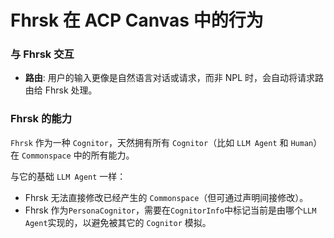 # Fhrsk 在 ACP Canvas 中的行为

### 与 Fhrsk 交互 
*   **路由**: 用户的输入更像是自然语言对话或请求，而非 NPL 时，会自动将请求路由给 Fhrsk 处理。

### Fhrsk 的能力
`Fhrsk` 作为一种 `Cognitor`，天然拥有所有 `Cognitor`（比如 `LLM Agent` 和 `Human`） 在 `Commonspace` 中的所有能力。

与它的基础 `LLM Agent` 一样：
* Fhrsk 无法直接修改已经产生的 `Commonspace`（但可通过声明间接修改）。
* Fhrsk 作为`PersonaCognitor`，需要在`CognitorInfo`中标记当前是由哪个`LLM Agent`实现的，以避免被其它的 `Cognitor` 模拟。